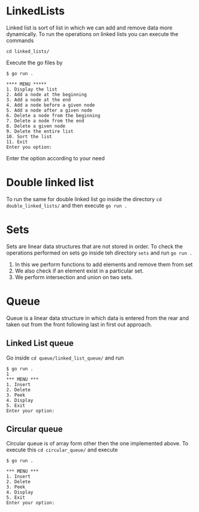 # LinkedLists
Linked list is sort of list in which we can add and remove data more dynamically.
To run the operations on linked lists you can execute the commands
```
cd linked_lists/
```
Execute the go files by
```
$ go run .

**** MENU *****
1. Display the list
2. Add a node at the beginning
3. Add a node at the end
4. Add a node before a given node
5. Add a node after a given node
6. Delete a node from the beginning
7. Delete a node from the end
8. Delete a given node
9. Delete the entire list
10. Sort the list
11. Exit
Enter you option:
```
Enter the option according to your need 

# Double linked list
To run the same for double linked list go inside the directory `cd double_linked_lists/` and then execute `go run .`


# Sets
Sets are linear data structures that are not stored in order. To check the operations performed on sets go inside teh directory `sets` and run `go run .`
1. In this we perform functions to add elements and remove them from set
2. We also check if an element exist in a particular set.
3. We perform intersection and union on two sets.

# Queue
Queue is a linear data structure in which data is entered from the rear and taken out from the front following last in first out approach. 

## Linked List queue
Go inside `cd queue/linked_list_queue/` and run 
```
$ go run .
1
*** MENU ***
1. Insert
2. Delete
3. Peek
4. Display
5. Exit
Enter your option: 
```
## Circular  queue
Circular queue is of array form other then the one implemented above. To execute this
`cd circular_queue/` and execute
```
$ go run .

*** MENU ***
1. Insert
2. Delete
3. Peek
4. Display
5. Exit
Enter your option:
```